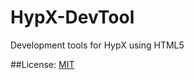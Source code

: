 # HypX-DevTool
Development tools for HypX using HTML5

##License: [MIT](http://cos.mit-license.org/)
